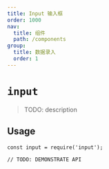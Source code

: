 ```yaml
---
title: Input 输入框
order: 1000
nav:
  title: 组件
  path: /components
group:
  title: 数据录入
  order: 1
---
```


# `input`

> TODO: description

## Usage

```
const input = require('input');

// TODO: DEMONSTRATE API
```
